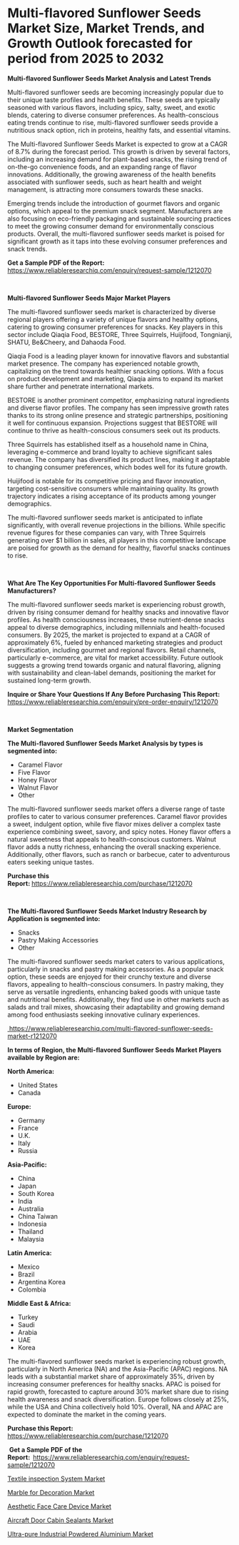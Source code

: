 <p><h1>Multi-flavored Sunflower Seeds Market Size, Market Trends, and Growth Outlook forecasted for period from 2025 to 2032</h1></p><p><strong>Multi-flavored Sunflower Seeds Market Analysis and Latest Trends</strong></p>
<p><p>Multi-flavored sunflower seeds are becoming increasingly popular due to their unique taste profiles and health benefits. These seeds are typically seasoned with various flavors, including spicy, salty, sweet, and exotic blends, catering to diverse consumer preferences. As health-conscious eating trends continue to rise, multi-flavored sunflower seeds provide a nutritious snack option, rich in proteins, healthy fats, and essential vitamins.</p><p>The Multi-flavored Sunflower Seeds Market is expected to grow at a CAGR of 8.7% during the forecast period. This growth is driven by several factors, including an increasing demand for plant-based snacks, the rising trend of on-the-go convenience foods, and an expanding range of flavor innovations. Additionally, the growing awareness of the health benefits associated with sunflower seeds, such as heart health and weight management, is attracting more consumers towards these snacks.</p><p>Emerging trends include the introduction of gourmet flavors and organic options, which appeal to the premium snack segment. Manufacturers are also focusing on eco-friendly packaging and sustainable sourcing practices to meet the growing consumer demand for environmentally conscious products. Overall, the multi-flavored sunflower seeds market is poised for significant growth as it taps into these evolving consumer preferences and snack trends.</p></p>
<p><strong>Get a Sample PDF of the Report:&nbsp;</strong> <a href="https://www.reliableresearchiq.com/enquiry/request-sample/1212070?utm_campaign=1906&utm_medium=2&utm_source=Github&utm_content=ia&utm_term=24032025&utm_id=multi-flavored-sunflower-seeds">https://www.reliableresearchiq.com/enquiry/request-sample/1212070</a></p>
<p>&nbsp;</p>
<p><strong>Multi-flavored Sunflower Seeds Major Market Players</strong></p>
<p><p>The multi-flavored sunflower seeds market is characterized by diverse regional players offering a variety of unique flavors and healthy options, catering to growing consumer preferences for snacks. Key players in this sector include Qiaqia Food, BESTORE, Three Squirrels, Huijifood, Tongnianji, SHATU, Be&Cheery, and Dahaoda Food.</p><p>Qiaqia Food is a leading player known for innovative flavors and substantial market presence. The company has experienced notable growth, capitalizing on the trend towards healthier snacking options. With a focus on product development and marketing, Qiaqia aims to expand its market share further and penetrate international markets.</p><p>BESTORE is another prominent competitor, emphasizing natural ingredients and diverse flavor profiles. The company has seen impressive growth rates thanks to its strong online presence and strategic partnerships, positioning it well for continuous expansion. Projections suggest that BESTORE will continue to thrive as health-conscious consumers seek out its products.</p><p>Three Squirrels has established itself as a household name in China, leveraging e-commerce and brand loyalty to achieve significant sales revenue. The company has diversified its product lines, making it adaptable to changing consumer preferences, which bodes well for its future growth.</p><p>Huijifood is notable for its competitive pricing and flavor innovation, targeting cost-sensitive consumers while maintaining quality. Its growth trajectory indicates a rising acceptance of its products among younger demographics.</p><p>The multi-flavored sunflower seeds market is anticipated to inflate significantly, with overall revenue projections in the billions. While specific revenue figures for these companies can vary, with Three Squirrels generating over $1 billion in sales, all players in this competitive landscape are poised for growth as the demand for healthy, flavorful snacks continues to rise.</p></p>
<p>&nbsp;</p>
<p><strong>What Are The Key Opportunities For Multi-flavored Sunflower Seeds Manufacturers?</strong></p>
<p><p>The multi-flavored sunflower seeds market is experiencing robust growth, driven by rising consumer demand for healthy snacks and innovative flavor profiles. As health consciousness increases, these nutrient-dense snacks appeal to diverse demographics, including millennials and health-focused consumers. By 2025, the market is projected to expand at a CAGR of approximately 6%, fueled by enhanced marketing strategies and product diversification, including gourmet and regional flavors. Retail channels, particularly e-commerce, are vital for market accessibility. Future outlook suggests a growing trend towards organic and natural flavoring, aligning with sustainability and clean-label demands, positioning the market for sustained long-term growth.</p></p>
<p><strong>Inquire or Share Your Questions If Any Before Purchasing This Report:</strong> <a href="https://www.reliableresearchiq.com/enquiry/pre-order-enquiry/1212070?utm_campaign=1906&utm_medium=2&utm_source=Github&utm_content=ia&utm_term=24032025&utm_id=multi-flavored-sunflower-seeds">https://www.reliableresearchiq.com/enquiry/pre-order-enquiry/1212070</a></p>
<p>&nbsp;</p>
<p><strong>Market Segmentation</strong></p>
<p><strong>The Multi-flavored Sunflower Seeds Market Analysis by types is segmented into:</strong></p>
<p><ul><li>Caramel Flavor</li><li>Five Flavor</li><li>Honey Flavor</li><li>Walnut Flavor</li><li>Other</li></ul></p>
<p><p>The multi-flavored sunflower seeds market offers a diverse range of taste profiles to cater to various consumer preferences. Caramel flavor provides a sweet, indulgent option, while five flavor mixes deliver a complex taste experience combining sweet, savory, and spicy notes. Honey flavor offers a natural sweetness that appeals to health-conscious customers. Walnut flavor adds a nutty richness, enhancing the overall snacking experience. Additionally, other flavors, such as ranch or barbecue, cater to adventurous eaters seeking unique tastes.</p></p>
<p><strong>Purchase this Report:&nbsp;</strong><a href="https://www.reliableresearchiq.com/purchase/1212070?utm_campaign=1906&utm_medium=2&utm_source=Github&utm_content=ia&utm_term=24032025&utm_id=multi-flavored-sunflower-seeds">https://www.reliableresearchiq.com/purchase/1212070</a></p>
<p>&nbsp;</p>
<p><strong>The Multi-flavored Sunflower Seeds Market Industry Research by Application is segmented into:</strong></p>
<p><ul><li>Snacks</li><li>Pastry Making Accessories</li><li>Other</li></ul></p>
<p><p>The multi-flavored sunflower seeds market caters to various applications, particularly in snacks and pastry making accessories. As a popular snack option, these seeds are enjoyed for their crunchy texture and diverse flavors, appealing to health-conscious consumers. In pastry making, they serve as versatile ingredients, enhancing baked goods with unique taste and nutritional benefits. Additionally, they find use in other markets such as salads and trail mixes, showcasing their adaptability and growing demand among food enthusiasts seeking innovative culinary experiences.</p></p>
<p><a href="https://www.reliableresearchiq.com/multi-flavored-sunflower-seeds-market-r1212070?utm_campaign=1906&utm_medium=2&utm_source=Github&utm_content=ia&utm_term=24032025&utm_id=multi-flavored-sunflower-seeds">&nbsp;https://www.reliableresearchiq.com/multi-flavored-sunflower-seeds-market-r1212070</a></p>
<p><strong>In terms of Region, the Multi-flavored Sunflower Seeds Market Players available by Region are:</strong></p>
<p>
    <p> <strong> North America: </strong>
        <ul>
            <li>United States</li>
            <li>Canada</li>
        </ul>
        </p> 
    <p> <strong> Europe: </strong>
        <ul>
            <li>Germany</li>
            <li>France</li>
            <li>U.K.</li>
            <li>Italy</li>
            <li>Russia</li>
        </ul>
        </p> 
    <p> <strong> Asia-Pacific: </strong>
        <ul>
            <li>China</li>
            <li>Japan</li>
            <li>South Korea</li>
            <li>India</li>
            <li>Australia</li>
            <li>China Taiwan</li>
            <li>Indonesia</li>
            <li>Thailand</li>
            <li>Malaysia</li>
        </ul>
        </p> 
    <p> <strong> Latin America: </strong>
        <ul>
            <li>Mexico</li>
            <li>Brazil</li>
            <li>Argentina Korea</li>
            <li>Colombia</li>
        </ul>
        </p> 
    <p> <strong> Middle East & Africa: </strong>
        <ul>
            <li>Turkey</li>
            <li>Saudi</li>
            <li>Arabia</li>
            <li>UAE</li>
            <li>Korea</li>
        </ul>
    </p>
    </p>
<p><p>The multi-flavored sunflower seeds market is experiencing robust growth, particularly in North America (NA) and the Asia-Pacific (APAC) regions. NA leads with a substantial market share of approximately 35%, driven by increasing consumer preferences for healthy snacks. APAC is poised for rapid growth, forecasted to capture around 30% market share due to rising health awareness and snack diversification. Europe follows closely at 25%, while the USA and China collectively hold 10%. Overall, NA and APAC are expected to dominate the market in the coming years.</p></p>
<p><strong>Purchase this Report: </strong><a href="https://www.reliableresearchiq.com/purchase/1212070?utm_campaign=1906&utm_medium=2&utm_source=Github&utm_content=ia&utm_term=24032025&utm_id=multi-flavored-sunflower-seeds">https://www.reliableresearchiq.com/purchase/1212070</a></p>
<p>&nbsp;<strong>Get a Sample PDF of the Report:&nbsp;&nbsp;</strong><a href="https://www.reliableresearchiq.com/enquiry/request-sample/1212070?utm_campaign=1906&utm_medium=2&utm_source=Github&utm_content=ia&utm_term=24032025&utm_id=multi-flavored-sunflower-seeds">https://www.reliableresearchiq.com/enquiry/request-sample/1212070</a></p>
<p><strong></strong></p>
<p><p><a href="https://github.com/khifzaba/Market-Research-Report-List-1/blob/main/textile-inspection-system-market.md?utm_campaign=1906&utm_medium=2&utm_source=Github&utm_content=ia&utm_term=24032025&utm_id=multi-flavored-sunflower-seeds">Textile inspection System Market</a></p><p><a href="https://github.com/dumanelina6v/Market-Research-Report-List-1/blob/main/marble-for-decoration-market.md?utm_campaign=1906&utm_medium=2&utm_source=Github&utm_content=ia&utm_term=24032025&utm_id=multi-flavored-sunflower-seeds">Marble for Decoration Market</a></p><p><a href="https://github.com/spineamosa0e/Market-Research-Report-List-1/blob/main/aesthetic-face-care-device-market.md?utm_campaign=1906&utm_medium=2&utm_source=Github&utm_content=ia&utm_term=24032025&utm_id=multi-flavored-sunflower-seeds">Aesthetic Face Care Device Market</a></p><p><a href="https://github.com/dekamrapinq1/Market-Research-Report-List-1/blob/main/aircraft-door-cabin-sealants-market.md?utm_campaign=1906&utm_medium=2&utm_source=Github&utm_content=ia&utm_term=24032025&utm_id=multi-flavored-sunflower-seeds">Aircraft Door Cabin Sealants Market</a></p><p><a href="https://github.com/waldarolka1j/Market-Research-Report-List-1/blob/main/ultra-pure-industrial-powdered-aluminium-market.md?utm_campaign=1906&utm_medium=2&utm_source=Github&utm_content=ia&utm_term=24032025&utm_id=multi-flavored-sunflower-seeds">Ultra-pure Industrial Powdered Aluminium Market</a></p></p>
